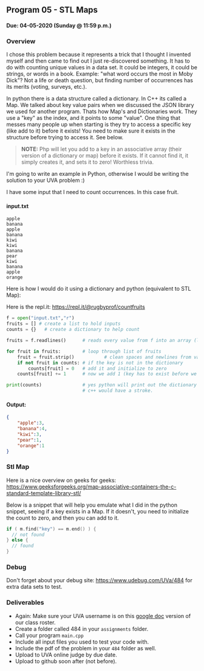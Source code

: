 ## Program 05 - STL Maps
#### Due: 04-05-2020 (Sunday @ 11:59 p.m.)

### Overview

I chose this problem because it represents a trick that I thought I invented myself and then came to find out I just re-discovered something. It has to do with counting unique values in a data set. It could be integers, it could be strings, or words in a book. Example: "what word occurs the most in Moby Dick"? Not a life or death question, but finding number of occurrences has its merits (voting, surveys, etc.). 

In python there is a data structure called a dictionary. In C++ its called a Map. We talked about key value pairs when we discussed the JSON library we used for another program. Thats how Map's and Dictionaries work. They use a "key" as the index, and it points to some "value". One thing that messes many people up when starting is they try to access a specific key (like add to it) before it exists! You need to make sure it exists in the structure before trying to access it. See below.

>**NOTE:** Php will let you add to a key in an associative array (their version of a dictionary or map) before it exists. If it cannot find it, it simply creates it, and sets it to zero! Worthless trivia.

I'm going to write an example in Python, otherwise I would be writing the solution to your UVA problem :) 

I have some input that I need to count occurrences. In this case fruit.

#### input.txt
```
apple
banana
apple
banana
kiwi
kiwi
banana
pear
kiwi
banana
apple
orange
```

Here is how I would do it using a dictionary and python (equivalent to STL Map):

Here is the repl.it: https://repl.it/@rugbyprof/countfruits

```python
f = open("input.txt","r")
fruits = [] # create a list to hold inputs
counts = {}   # create a dictionary to help count

fruits = f.readlines()      # reads every value from f into an array (list actually)

for fruit in fruits:        # loop through list of fruits
    fruit = fruit.strip()           # clean spaces and newlines from variable
    if not fruit in counts: # if the key is not in the dictionary
        counts[fruit] = 0   # add it and initialize to zero
    counts[fruit] += 1      # now we add 1 (key has to exist before we add to it!)

print(counts)               # yes python will print out the dictionary without complaining
                            # c++ would have a stroke.
```

#### Output:
```json
{
    "apple":3,
    "banana":4,
    "kiwi":3,
    "pear":1,
    "orange":1
}
```

### Stl Map

Here is a nice overview on geeks for geeks: https://www.geeksforgeeks.org/map-associative-containers-the-c-standard-template-library-stl/

Below is a snippet that will help you emulate what I did in the python snippet, seeing if a key exists in a Map. If it doesn't, you need 
to initialize the count to zero, and then you can add to it. 

```cpp
if ( m.find("key") == m.end() ) {
  // not found
} else {
  // found
}
```

### Debug

Don't forget about your debug site: https://www.udebug.com/UVa/484 for extra data sets to test.

### Deliverables

- Again: Make sure your UVA username is on this [google doc](https://docs.google.com/spreadsheets/d/1ShN0rIHHMi8mdyPhNDfehTJcw3GRApJPUboiSi2mBxA/edit?usp=sharing) version of our class roster.
- Create a folder called 484 in your `assignments` folder.
- Call your program `main.cpp` 
- Include all input files you used to test your code with. 
- Include the pdf of the problem in your `484` folder as well. 
- Upload to UVA online judge by due date.
- Upload to github soon after (not before).